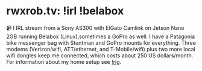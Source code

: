 # rwxrob.tv: !irl !belabox

📹 I IRL stream from a Sony AS300 with ElGato Camlink on Jetson Nano 2GB running Belabox (Linux),sometimes a GoPro as well. I have a Patagonia bike messenger bag with Stuntman and GoPro mounts for everything. Three modems (Verizon/wifi, ATT/ethernet, and T-Mobile/wifi) plus two more local wifi dongles keep me connected, which costs about 250 US dollars/month. For information about my home setup see [!rig].

[!rig]: ../976
